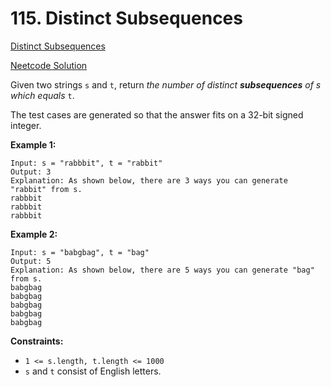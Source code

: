 # 115. Distinct Subsequences

[Distinct Subsequences](https://leetcode.com/problems/distinct-subsequences/description/)

[Neetcode Solution](https://www.youtube.com/watch?v=-RDzMJ33nx8&pp=ygUebmVldGNvZGUgRGlzdGluY3QgU3Vic2VxdWVuY2Vz)

Given two strings `s` and `t`, return <em>the number of distinct
<b>subsequences</b> of s which equals</em> `t`.

The test cases are generated so that the answer fits on a 32-bit signed integer.

**Example 1:**

```
Input: s = "rabbbit", t = "rabbit"
Output: 3
Explanation: As shown below, there are 3 ways you can generate "rabbit" from s.
rabbbit
rabbbit
rabbbit
```

**Example 2:**

```
Input: s = "babgbag", t = "bag"
Output: 5
Explanation: As shown below, there are 5 ways you can generate "bag" from s.
babgbag
babgbag
babgbag
babgbag
babgbag
```

**Constraints:**

- `1 <= s.length, t.length <= 1000`
- `s` and `t` consist of English letters.
